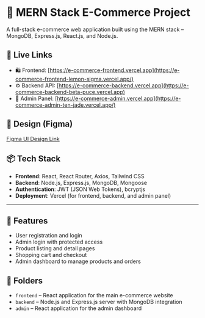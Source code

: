 # 🛒 MERN Stack E-Commerce Project

A full-stack e-commerce web application built using the MERN stack – MongoDB, Express.js, React.js, and Node.js.

## 🔗 Live Links

- 🛍️ Frontend: [https://e-commerce-frontend.vercel.app](https://e-commerce-frontend-lemon-sigma.vercel.app/)
- ⚙️ Backend API: [https://e-commerce-backend.vercel.app](https://e-commerce-backend-beta-puce.vercel.app)
- 🔐 Admin Panel: [https://e-commerce-admin.vercel.app](https://e-commerce-admin-ten-jade.vercel.app/)

## 🎨 Design (Figma)  
[Figma UI Design Link](https://www.figma.com/design/TBe3mud1W5e0a5b3WrCcfe/Forever?node-id=0-1&t=KpS5lJnstUp7rKZ2-1)


## 📦 Tech Stack

- **Frontend**: React, React Router, Axios, Tailwind CSS
- **Backend**: Node.js, Express.js, MongoDB, Mongoose
- **Authentication**: JWT (JSON Web Tokens), bcryptjs
- **Deployment**: Vercel (for frontend, backend, and admin panel)

---

## 🧾 Features

- User registration and login
- Admin login with protected access
- Product listing and detail pages
- Shopping cart and checkout
- Admin dashboard to manage products and orders

## 📁 Folders

- `frontend` – React application for the main e-commerce website
- `backend` – Node.js and Express.js server with MongoDB integration
- `admin` – React application for the admin dashboard

